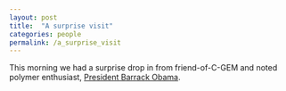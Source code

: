 ```yaml
---
layout: post
title:  "A surprise visit"
categories: people
permalink: /a_surprise_visit
---
```


This morning we had a surprise drop in from friend-of-C-GEM and noted polymer enthusiast, [President Barrack Obama](https://www.barackobama.com/).
